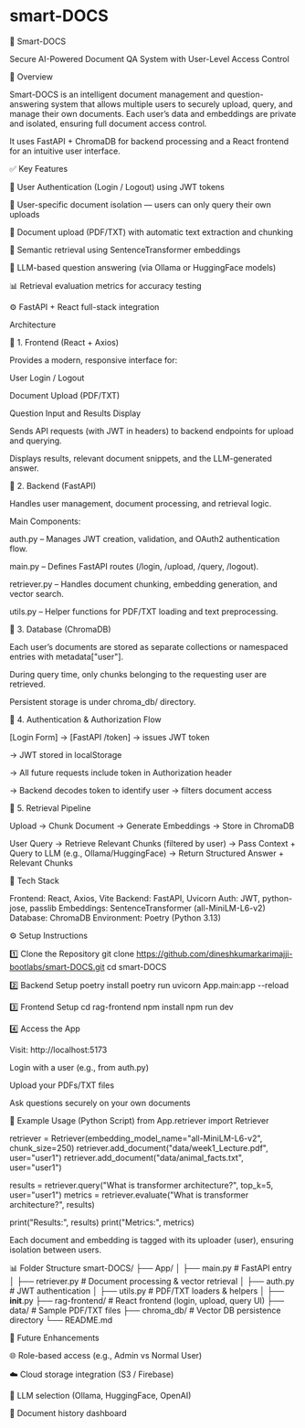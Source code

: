 # smart-DOCS
🧠 Smart-DOCS

Secure AI-Powered Document QA System with User-Level Access Control

🚀 Overview

Smart-DOCS is an intelligent document management and question-answering system that allows multiple users to securely upload, query, and manage their own documents. Each user’s data and embeddings are private and isolated, ensuring full document access control.

It uses FastAPI + ChromaDB for backend processing and a React frontend for an intuitive user interface.

✅ Key Features

🔐 User Authentication (Login / Logout) using JWT tokens

🧱 User-specific document isolation — users can only query their own uploads

📂 Document upload (PDF/TXT) with automatic text extraction and chunking

🧠 Semantic retrieval using SentenceTransformer embeddings

🤖 LLM-based question answering (via Ollama or HuggingFace models)

📊 Retrieval evaluation metrics for accuracy testing

⚙️ FastAPI + React full-stack integration

Architecture

🔷 1. Frontend (React + Axios)

Provides a modern, responsive interface for:

User Login / Logout

Document Upload (PDF/TXT)

Question Input and Results Display

Sends API requests (with JWT in headers) to backend endpoints for upload and querying.

Displays results, relevant document snippets, and the LLM-generated answer.

🔶 2. Backend (FastAPI)

Handles user management, document processing, and retrieval logic.

Main Components:

auth.py – Manages JWT creation, validation, and OAuth2 authentication flow.

main.py – Defines FastAPI routes (/login, /upload, /query, /logout).

retriever.py – Handles document chunking, embedding generation, and vector search.

utils.py – Helper functions for PDF/TXT loading and text preprocessing.

🔸 3. Database (ChromaDB)

Each user’s documents are stored as separate collections or namespaced entries with metadata["user"].

During query time, only chunks belonging to the requesting user are retrieved.

Persistent storage is under chroma_db/ directory.

🔹 4. Authentication & Authorization Flow

[Login Form] → [FastAPI /token] → issues JWT token

→ JWT stored in localStorage

→ All future requests include token in Authorization header

→ Backend decodes token to identify user → filters document access

🔸 5. Retrieval Pipeline

Upload → Chunk Document → Generate Embeddings → Store in ChromaDB

User Query → Retrieve Relevant Chunks (filtered by user)
          → Pass Context + Query to LLM (e.g., Ollama/HuggingFace)
          → Return Structured Answer + Relevant Chunks

🧱 Tech Stack

Frontend:	React, Axios, Vite
Backend:	FastAPI, Uvicorn
Auth:	JWT, python-jose, passlib
Embeddings:	SentenceTransformer (all-MiniLM-L6-v2)
Database:	ChromaDB
Environment:	Poetry (Python 3.13)

⚙️ Setup Instructions

1️⃣ Clone the Repository
git clone https://github.com/dineshkumarkarimajji-bootlabs/smart-DOCS.git
cd smart-DOCS

2️⃣ Backend Setup
poetry install
poetry run uvicorn App.main:app --reload

3️⃣ Frontend Setup
cd rag-frontend
npm install
npm run dev

4️⃣ Access the App

Visit: http://localhost:5173

Login with a user (e.g., from auth.py)

Upload your PDFs/TXT files

Ask questions securely on your own documents

🧠 Example Usage (Python Script)
from App.retriever import Retriever

retriever = Retriever(embedding_model_name="all-MiniLM-L6-v2", chunk_size=250)
retriever.add_document("data/week1_Lecture.pdf", user="user1")
retriever.add_document("data/animal_facts.txt", user="user1")

results = retriever.query("What is transformer architecture?", top_k=5, user="user1")
metrics = retriever.evaluate("What is transformer architecture?", results)

print("Results:", results)
print("Metrics:", metrics)


Each document and embedding is tagged with its uploader (user), ensuring isolation between users.

📊 Folder Structure
smart-DOCS/
├── App/
│   ├── main.py          # FastAPI entry
│   ├── retriever.py     # Document processing & vector retrieval
│   ├── auth.py          # JWT authentication
│   ├── utils.py         # PDF/TXT loaders & helpers
│   ├── __init__.py
├── rag-frontend/        # React frontend (login, upload, query UI)
├── data/                # Sample PDF/TXT files
├── chroma_db/           # Vector DB persistence directory
└── README.md

🧰 Future Enhancements

🌐 Role-based access (e.g., Admin vs Normal User)

☁️ Cloud storage integration (S3 / Firebase)

🧩 LLM selection (Ollama, HuggingFace, OpenAI)

📜 Document history dashboard